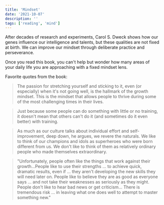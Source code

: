 ```yaml
---
title: 'Mindset'
date: '2021-10-07'
description: ''
tags: ['reading', 'mind']
---
```


After decades of research and experiments, Carol S. Dweck shows how our genes influence our intelligence and talents, but these qualities are not fixed at birth. We can improve our mindset through deliberate practice and perseverance.

Once you read this book, you can't help but wonder how many areas of your daily life you are approaching with a fixed mindset lens.

Favorite quotes from the book:

> The passion for stretching yourself and sticking to it, even (or especially) when it's not going well, is the hallmark of the growth mindset. This is the mindset that allows people to thrive during some of the most challenging times in their lives.

> Just because some people can do something with little or no training, it doesn't mean that others can't do it (and sometimes do it even better) with training.

> As much as our culture talks about individual effort and self-improvement, deep down, he argues, we revere the naturals. We like to think of our champions and idols as superheroes who were born different from us. We don't like to think of them as relatively ordinary people who made themselves extraordinary.

> "Unfortunately, people often like the things that work against their growth...People like to use their strengths ... to achieve quick, dramatic results, even if ... they aren't developing the new skills they will need later on. People like to believe they are as good as everyone says ... and not take their weaknesses as seriously as they might. People don't like to hear bad news or get criticism... There is tremendous risk ... in leaving what one does well to attempt to master something new."
